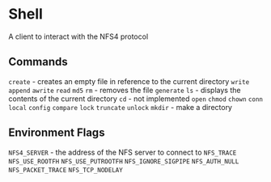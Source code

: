 # Shell
A client to interact with the NFS4 protocol

## Commands
`create` - creates an empty file in reference to the current directory
`write`
`append`
`awrite`
`read`
`md5`
`rm` - removes the file
`generate`
`ls` - displays the contents of the current directory
`cd` - not implemented
`open` 
`chmod`
`chown`
`conn`
`local`
`config`
`compare`
`lock`
`truncate`
`unlock`
`mkdir` - make a directory 

## Environment Flags
`NFS4_SERVER` - the address of the NFS server to connect to
`NFS_TRACE`
`NFS_USE_ROOTFH`
`NFS_USE_PUTROOTFH`
`NFS_IGNORE_SIGPIPE`
`NFS_AUTH_NULL`
`NFS_PACKET_TRACE`
`NFS_TCP_NODELAY`

